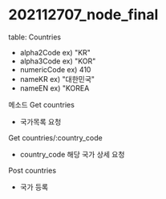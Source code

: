 # 202112707_node_final
 
 table: Countries
 - alpha2Code  ex) "KR"
 - alpha3Code  ex) "KOR"
 - numericCode ex) 410
 - nameKR      ex) "대한민국"
 - nameEN      ex) "KOREA
   
   
메소드
Get countries 
- 국가목록 요청

Get countries/:country_code
- country_code 해당 국가 상세 요청

Post countries
- 국가 등록
